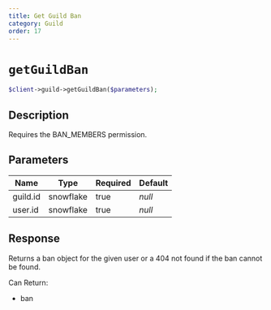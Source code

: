 ```yaml
---
title: Get Guild Ban
category: Guild
order: 17
---
```


# `getGuildBan`

```php
$client->guild->getGuildBan($parameters);
```

## Description

Requires the BAN_MEMBERS permission.

## Parameters


Name | Type | Required | Default
--- | --- | --- | ---
guild.id | snowflake | true | *null*
user.id | snowflake | true | *null*

## Response

Returns a ban object for the given user or a 404 not found if the ban cannot be found.

Can Return:

* ban
